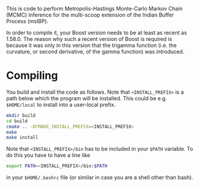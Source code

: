 This is code to perform Metropolis-Hastings Monte-Carlo Markov Chain (MCMC) inference for the multi-scoop extension of the Indian Buffer Process (msIBP).

In order to compile it, your Boost version needs to be at least as recent as 1.58.0.
The reason why such a recent version of Boost is required is because it was only in this version that the trigamma function (i.e. the curvature, or second derivative, of the gamma function) was introduced.

Compiling
=========
You build and install the code as follows.
Note that ```<INSTALL_PREFIX>``` is a path below which the program will be installed.
This could be e.g. ```$HOME/local``` to install into a user-local prefix.

```sh
mkdir build
cd build
cmake .. -DCMAKE_INSTALL_PREFIX=<INSTALL_PREFIX>
make
make install
```

Note that ```<INSTALL_PREFIX>/bin``` has to be included in your ```$PATH``` variable.
To do this you have to have a line like

```sh
export PATH=<INSTALL_PREFIX>/bin:$PATH
```

in your ```$HOME/.bashrc``` file (or similar in case you are a shell other than bash).
